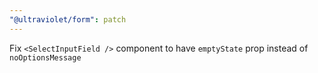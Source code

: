 ```yaml
---
"@ultraviolet/form": patch
---
```


Fix `<SelectInputField />` component to have `emptyState` prop instead of `noOptionsMessage`
